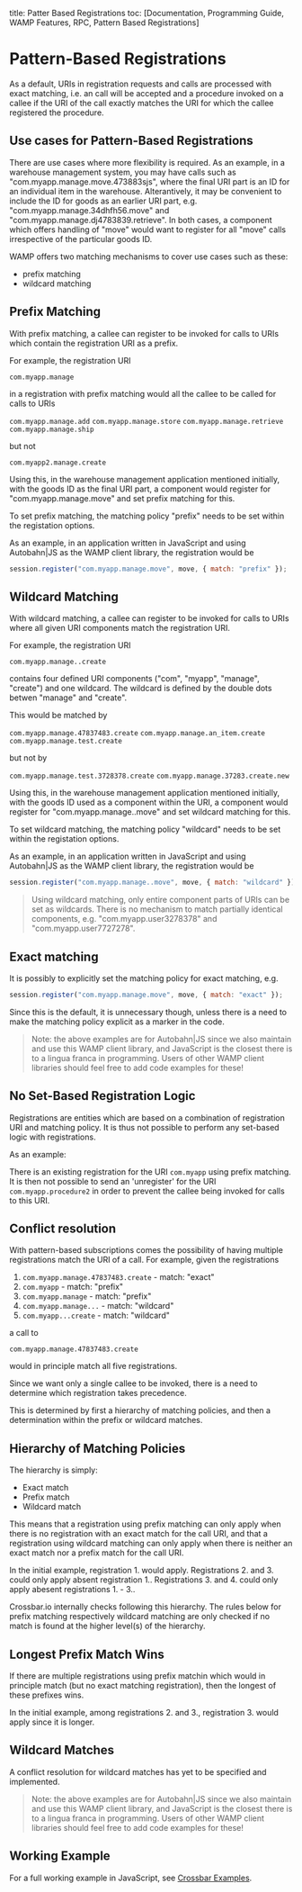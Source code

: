 title: Patter Based Registrations
toc: [Documentation, Programming Guide, WAMP Features, RPC, Pattern Based Registrations]

# Pattern-Based Registrations

As a default, URIs in registration requests and calls are processed with exact matching, i.e. an call will be accepted and a procedure invoked on a callee if the  URI of the call exactly matches the URI for which the callee registered the procedure.

## Use cases for Pattern-Based Registrations

There are use cases where more flexibility is required. As an example, in a warehouse management system, you may have calls such as "com.myapp.manage.move.473883sjs", where the final URI part is an ID for an individual item in the warehouse. Alterantively, it may be convenient to include the ID for goods as an earlier URI part, e.g. "com.myapp.manage.34dhfh56.move" and "com.myapp.manage.dj4783839.retrieve". In both cases, a component which offers handling of "move" would want to register for all "move" calls irrespective of the particular goods ID.

WAMP offers two matching mechanisms to cover use cases such as these:

* prefix matching
* wildcard matching

## Prefix Matching

With prefix matching, a callee can register to be invoked for calls to URIs which contain the registration URI as a prefix.

For example, the registration URI

`com.myapp.manage`

in a registration with prefix matching would all the callee to be called for calls to URIs

`com.myapp.manage.add`
`com.myapp.manage.store`
`com.myapp.manage.retrieve`
`com.myapp.manage.ship`

but not

`com.myapp2.manage.create`

Using this, in the warehouse management application mentioned initially, with the goods ID as the final URI part, a component would register for "com.myapp.manage.move" and set prefix matching for this.

To set prefix matching, the matching policy "prefix" needs to be set within the registation options.

As an example, in an application written in JavaScript and using Autobahn|JS as the WAMP client library, the registration would be

```javascript
session.register("com.myapp.manage.move", move, { match: "prefix" });
```

## Wildcard Matching

With wildcard matching, a callee can register to be invoked for calls to URIs where all given URI components match the registration URI.

For example, the registration URI

`com.myapp.manage..create`

contains four defined URI components ("com", "myapp", "manage", "create") and one wildcard. The wildcard is defined by the double dots betwen "manage" and "create".

This would be matched by

`com.myapp.manage.47837483.create`
`com.myapp.manage.an_item.create`
`com.myapp.manage.test.create`

but not by

`com.myapp.manage.test.3728378.create`
`com.myapp.manage.37283.create.new`

Using this, in the warehouse management application mentioned initially, with the goods ID used as a component within the URI, a component would register for "com.myapp.manage..move" and set wildcard matching for this.

To set wildcard matching, the matching policy "wildcard" needs to be set within the registation options.

As an example, in an application written in JavaScript and using Autobahn|JS as the WAMP client library, the registration would be

```javascript
session.register("com.myapp.manage..move", move, { match: "wildcard" });
```

> Using wildcard matching, only entire component parts of URIs can be set as wildcards. There is no mechanism to match partially identical components, e.g. "com.myapp.user3278378" and "com.myapp.user7727278".

## Exact matching

It is possibly to explicitly set the matching policy for exact matching, e.g.

```javascript
session.register("com.myapp.manage.move", move, { match: "exact" });
```

Since this is the default, it is unnecessary though, unless there is a need to make the matching policy explicit as a marker in the code.


> Note: the above examples are for Autobahn|JS since we also maintain and use this WAMP client library, and JavaScript is the closest there is to a lingua franca in programming. Users of other WAMP client libraries should feel free to add code examples for these!

## No Set-Based Registration Logic

Registrations are entities which are based on a combination of registration URI and matching policy. It is thus not possible to perform any set-based logic with registrations.

As an example:

There is an existing registration for the URI `com.myapp` using prefix matching. It is then not possible to send an 'unregister' for the URI `com.myapp.procedure2` in order to prevent the callee being invoked for calls to this URI.


## Conflict resolution

With pattern-based subscriptions comes the possibility of having multiple registrations match the URI of a call. For example, given the registrations

1. `com.myapp.manage.47837483.create` - match: "exact"
2. `com.myapp` - match: "prefix"
3. `com.myapp.manage` - match: "prefix"
4. `com.myapp.manage...` - match: "wildcard"
5. `com.myapp...create` - match: "wildcard"

a call to

`com.myapp.manage.47837483.create`

would in principle match all five registrations.

Since we want only a single callee to be invoked, there is a need to determine which registration takes precedence.

This is determined by first a hierarchy of matching policies, and then a determination within the prefix or wildcard matches.

## Hierarchy of Matching Policies

The hierarchy is simply:

- Exact match
- Prefix match
- Wildcard match

This means that a registration using prefix matching can only apply when there is no registration with an exact match for the call URI, and that a registration using wildcard matching can only apply when there is neither an exact match nor a prefix match for the call URI.

In the initial example, registration 1. would apply.
Registrations 2. and 3. could only apply absent registration 1..
Registrations 3. and 4. could only apply abesent registrations 1. - 3..

Crossbar.io internally checks following this hierarchy. The rules below for prefix matching respectively wildcard matching are only checked if no match is found at the higher level(s) of the hierarchy.

## Longest Prefix Match Wins

If there are multiple registrations using prefix matchin which would in principle match (but no exact matching registration), then the longest of these prefixes wins.

In the initial example, among registrations 2. and 3., registration 3. would apply since it is longer.

## Wildcard Matches

A conflict resolution for wildcard matches has yet to be specified and implemented.




> Note: the above examples are for Autobahn|JS since we also maintain and use this WAMP client library, and JavaScript is the closest there is to a lingua franca in programming. Users of other WAMP client libraries should feel free to add code examples for these!


## Working Example

For a full working example in JavaScript, see [Crossbar Examples](https://github.com/crossbario/crossbarexamples/tree/master/patternregs).
